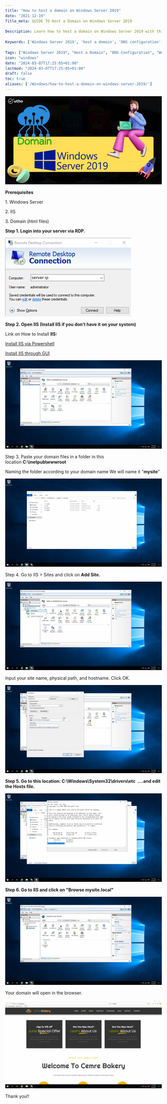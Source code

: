 ```yaml
---
title: "How to host a domain on Windows Server 2019"
date: "2021-12-19"
Title_meta: GUIDE TO Host a Domain on Windows Server 2019

Description: Learn how to host a domain on Windows Server 2019 with this detailed guide. Explore step-by-step instructions to configure DNS (Domain Name System), set up web hosting services, manage domain settings, and ensure proper domain resolution and accessibility on your Windows Server 2019 environment.

Keywords: ['Windows Server 2019', 'host a domain', 'DNS configuration', 'web hosting', 'domain management', 'server administration']

Tags: ["Windows Server 2019", "Host a Domain", "DNS Configuration", "Web Hosting", "Domain Management", "Server Administration"]
icon: "windows"
date: "2024-03-07T17:25:05+01:00"
lastmod: "2024-03-07T17:25:05+01:00" 
draft: false
toc: true
aliases: ['/Windows/how-to-host-a-domain-on-windows-server-2019/']
---
```


![](images/How-to-host-a-domain-on-Windows-Server-2019_utho.jpg)

**Prerequisites**

1. Windows Server

2\. IIS

3\. Domain (html files)

**Step 1. Login into your server via RDP.**

![](images/Screenshot_1-11.png)

**Step 2. Open IIS (Install IIS if you don’t have it on your system)**

Link on How to Install **IIS:**

[Install IIS via Powershell](https://utho.com/docs/tutorial/how-to-install-iis-via-powershell-in-windows-server/)

[Install IIS through GUI](https://utho.com/docs/tutorial/installation-and-configuration-of-iis-web-server-on-windows-server/)

![](images/Screenshot_1_-1024x576.png)

Step 3. Paste your domain files in a folder in this location **C:\\inetpub\\wwwroot**

Naming the folder according to your domain name We will name it "**mysite**"

![](images/Screenshot_2_-1024x576.png)

Step 4. Go to IIS > Sites and click on **Add Site.**

![](images/Screenshot_3_-1024x576.png)

Input your site name, physical path, and hostname. Click OK.

![](images/Screenshot_4_-1024x576.png)

**Step 5. Go to this location: C:\\Windows\\System32\\drivers\\etc  ....and edit the Hosts file.**

![](images/Screenshot_6_-1024x576.png)

**Step 6. Go to IIS and click on "Browse mysite.local"**

![](images/Screenshot_5_-1024x576.png)

Your domain will open in the browser.

![](images/Screenshot_7_-1024x576.png)

Thank you!!
